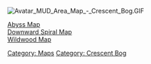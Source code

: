 ![](Avatar_MUD_Area_Map_-_Crescent_Bog.GIF "Avatar_MUD_Area_Map_-_Crescent_Bog.GIF")

[Abyss Map](Abyss_Map "wikilink")  
[Downward Spiral Map](Downward_Spiral_Map "wikilink")  
[Wildwood Map](Wildwood_Map "wikilink")  

[Category: Maps](Category:_Maps "wikilink") [Category: Crescent
Bog](Category:_Crescent_Bog "wikilink")

